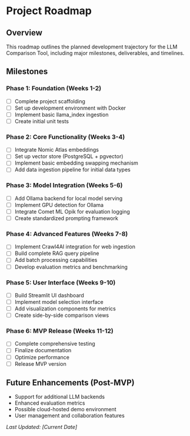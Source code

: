 # Project Roadmap

## Overview
This roadmap outlines the planned development trajectory for the LLM Comparison Tool, including major milestones, deliverables, and timelines.

## Milestones

### Phase 1: Foundation (Weeks 1-2)
- [ ] Complete project scaffolding
- [ ] Set up development environment with Docker
- [ ] Implement basic llama_index ingestion
- [ ] Create initial unit tests

### Phase 2: Core Functionality (Weeks 3-4)
- [ ] Integrate Nomic Atlas embeddings
- [ ] Set up vector store (PostgreSQL + pgvector)
- [ ] Implement basic embedding swapping mechanism
- [ ] Add data ingestion pipeline for initial data types

### Phase 3: Model Integration (Weeks 5-6)
- [ ] Add Ollama backend for local model serving
- [ ] Implement GPU detection for Ollama
- [ ] Integrate Comet ML Opik for evaluation logging
- [ ] Create standardized prompting framework

### Phase 4: Advanced Features (Weeks 7-8)
- [ ] Implement Crawl4AI integration for web ingestion
- [ ] Build complete RAG query pipeline
- [ ] Add batch processing capabilities
- [ ] Develop evaluation metrics and benchmarking

### Phase 5: User Interface (Weeks 9-10)
- [ ] Build Streamlit UI dashboard
- [ ] Implement model selection interface
- [ ] Add visualization components for metrics
- [ ] Create side-by-side comparison views

### Phase 6: MVP Release (Weeks 11-12)
- [ ] Complete comprehensive testing
- [ ] Finalize documentation
- [ ] Optimize performance
- [ ] Release MVP version

## Future Enhancements (Post-MVP)
- Support for additional LLM backends
- Enhanced evaluation metrics
- Possible cloud-hosted demo environment
- User management and collaboration features

*Last Updated: [Current Date]* 